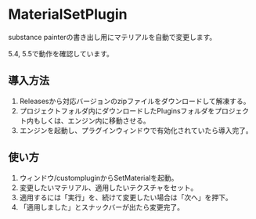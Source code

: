 # MaterialSetPlugin
substance painterの書き出し用にマテリアルを自動で変更します。

5.4,
5.5で動作を確認しています。
## 導入方法
1. Releasesから対応バージョンのzipファイルをダウンロードして解凍する。
2. プロジェクトフォルダ内にダウンロードしたPluginsフォルダをプロジェクト内もしくは、エンジン内に移動させる。
3. エンジンを起動し、プラグインウィンドウで有効化されていたら導入完了。


## 使い方
1. ウィンドウ/custompluginからSetMaterialを起動。
2. 変更したいマテリアル、適用したいテクスチャをセット。
3. 適用するには「実行」を、続けて変更したい場合は「次へ」を押下。
4. 「適用しました」とスナックバーが出たら変更完了。


